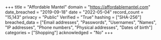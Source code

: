 +++
title = "Affordable Mantel"
domain = "https://affordablemantel.com"
date_breached = "2019-09-18"
date = "2022-05-04"
record_count = "15,143"
privacy = "Public"
Verified = "True"
hashing = ["SHA-256"]
breached_data = ["Email addresses", "Passwords", "Usernames", "Names", "IP addresses", "Phone numbers", "Physical addresses", "Dates of birth"]
categories = ["Shopping"]
acknowledged = "No"
+++
